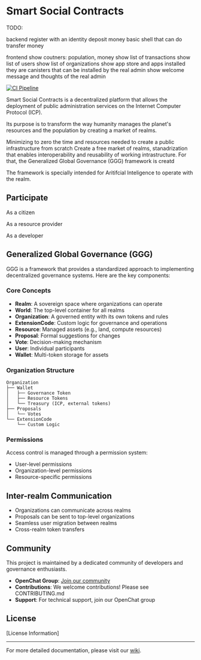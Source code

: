 # Smart Social Contracts

TODO: 

backend
    register with an identity
    deposit money
    basic shell that can do transfer money

frontend
    show coutners: population, money
    show list of transactions
    show list of users
    show list of organizations
    show app store and apps installed
        they are canisters that can be installed by the real admin
    show welcome message and thoughts of the real admin





[![CI Pipeline](https://github.com/smart-social-contracts/smart-social-contracts/actions/workflows/main.yml/badge.svg)](https://github.com/smart-social-contracts/smart-social-contracts/actions/workflows/main.yml)

Smart Social Contracts is a decentralized platform that allows the deployment of public administration services on the Internet Computer Protocol (ICP).

Its purpose is to transform the way humanity manages the planet's resources and the population by creating a market of realms.

Minimizing to zero the time and resources needed to create a public infrastructure from scratch
Create a free market of realms,
stanadrization that enables interoperability and reusability of working intrastructure. For that, the Generalized Global Governance (GGG) framework is creatd

The framework is specially intended for Aritifcial Inteligence to operate with the realm.



## Participate

As a citizen

As a resource provider

As a developer



## Generalized Global Governance (GGG)

GGG is a framework that provides a standardized approach to implementing decentralized governance systems. Here are the key components:

### Core Concepts

- **Realm**: A sovereign space where organizations can operate
- **World**: The top-level container for all realms
- **Organization**: A governed entity with its own tokens and rules
- **ExtensionCode**: Custom logic for governance and operations
- **Resource**: Managed assets (e.g., land, compute resources)
- **Proposal**: Formal suggestions for changes
- **Vote**: Decision-making mechanism
- **User**: Individual participants
- **Wallet**: Multi-token storage for assets

### Organization Structure

```
Organization
├── Wallet
│   ├── Governance Token
│   ├── Resource Tokens
│   └── Treasury (ICP, external tokens)
├── Proposals
│   └── Votes
└── ExtensionCode
    └── Custom Logic
```

### Permissions

Access control is managed through a permission system:
- User-level permissions
- Organization-level permissions
- Resource-specific permissions

## Inter-realm Communication

- Organizations can communicate across realms
- Proposals can be sent to top-level organizations
- Seamless user migration between realms
- Cross-realm token transfers




## Community

This project is maintained by a dedicated community of developers and governance enthusiasts.

- **OpenChat Group**: [Join our community](https://openchat.com/group/smart-social-contracts)
- **Contributions**: We welcome contributions! Please see CONTRIBUTING.md
- **Support**: For technical support, join our OpenChat group

## License

[License Information]

---

For more detailed documentation, please visit our [wiki](https://github.com/your-repo/wiki).
